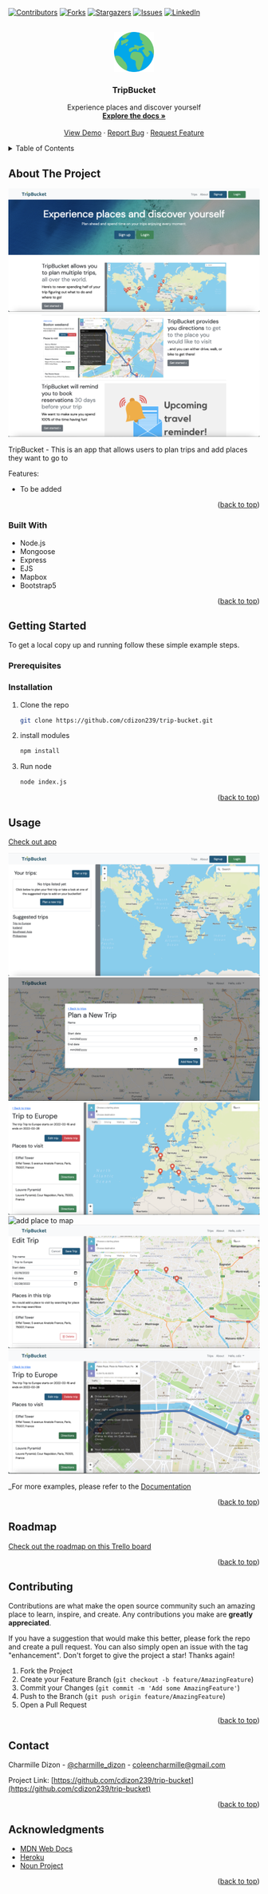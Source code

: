 <div id="top"></div>
<!--
*** Thanks for checking out the Best-README-Template. If you have a suggestion
*** that would make this better, please fork the repo and create a pull request
*** or simply open an issue with the tag "enhancement".
*** Don't forget to give the project a star!
*** Thanks again! Now go create something AMAZING! :D
-->

<!-- PROJECT SHIELDS -->
<!--
*** I'm using markdown "reference style" links for readability.
*** Reference links are enclosed in brackets [ ] instead of parentheses ( ).
*** See the bottom of this document for the declaration of the reference variables
*** for contributors-url, forks-url, etc. This is an optional, concise syntax you may use.
*** https://www.markdownguide.org/basic-syntax/#reference-style-links
-->

[![Contributors][contributors-shield]][contributors-url]
[![Forks][forks-shield]][forks-url]
[![Stargazers][stars-shield]][stars-url]
[![Issues][issues-shield]][issues-url]
[![LinkedIn][linkedin-shield]][linkedin-url]

<!-- PROJECT LOGO -->
<br />
<div align="center">
  <a href="https://github.com/cdizon239/trip-bucket">
    <img src="./public/images/favicon.png" alt="Logo" width="80" height="80">
  </a>

<h3 align="center">TripBucket</h3>

  <p align="center">
    Experience places and discover yourself
    <br />
    <a href="https://github.com/cdizon239/trip-bucket"><strong>Explore the docs »</strong></a>
    <br />
    <br />
    <a href="https://github.com/cdizon239/trip-bucket">View Demo</a>
    ·
    <a href="https://github.com/cdizon239/trip-bucket/issues">Report Bug</a>
    ·
    <a href="https://github.com/cdizon239/trip-bucket/issues">Request Feature</a>
  </p>
</div>

<!-- TABLE OF CONTENTS -->
<details>
  <summary>Table of Contents</summary>
  <ol>
    <li>
      <a href="#about-the-project">About The Project</a>
      <ul>
        <li><a href="#built-with">Built With</a></li>
      </ul>
    </li>
    <li>
      <a href="#getting-started">Getting Started</a>
      <ul>
        <li><a href="#prerequisites">Prerequisites</a></li>
        <li><a href="#installation">Installation</a></li>
      </ul>
    </li>
    <li><a href="#usage">Usage</a></li>
    <li><a href="#roadmap">Roadmap</a></li>
    <li><a href="#contributing">Contributing</a></li>
    <li><a href="#license">License</a></li>
    <li><a href="#contact">Contact</a></li>
    <li><a href="#acknowledgments">Acknowledgments</a></li>
  </ol>
</details>

<!-- ABOUT THE PROJECT -->

## About The Project

<img src="./demo_images/weblanding.png" alt="Landing page">
<img src="./demo_images/weblanding2.png" alt="Landing page">

TripBucket - This is an app that allows users to plan trips and add places they want to go to


Features:

- To be added

<p align="right">(<a href="#top">back to top</a>)</p>

### Built With

- Node.js
- Mongoose
- Express
- EJS 
- Mapbox
- Bootstrap5

<p align="right">(<a href="#top">back to top</a>)</p>

<!-- GETTING STARTED -->

## Getting Started

To get a local copy up and running follow these simple example steps.

### Prerequisites

### Installation

1. Clone the repo
   ```sh
   git clone https://github.com/cdizon239/trip-bucket.git
   ```

2. install modules
   ```sh
   npm install
   ```

3. Run node
   ```sh
   node index.js
   ```

<p align="right">(<a href="#top">back to top</a>)</p>

<!-- USAGE EXAMPLES -->

## Usage
[Check out app](https://trip-bucket.herokuapp.com/)

<img src="./demo_images/tripsLanding.png" alt="trips landing page">
<img src="./demo_images/new.png" alt="new trip page">
<img src="./demo_images/show.png" alt="show trip page">
<img src="./demo_images/addToMap.png.png" alt="add place to map">
<img src="./demo_images/edit.png" alt="edit trip page">
<img src="./demo_images/directions.png" alt="show directions">


_For more examples, please refer to the [Documentation](https://github.com/cdizon239/trip-bucket)

<p align="right">(<a href="#top">back to top</a>)</p>

<!-- ROADMAP -->

## Roadmap
[Check out the roadmap on this Trello board](https://trello.com/b/Q7LEkPeE/tripbucket)

<p align="right">(<a href="#top">back to top</a>)</p>

<!-- CONTRIBUTING -->

## Contributing

Contributions are what make the open source community such an amazing place to learn, inspire, and create. Any contributions you make are **greatly appreciated**.

If you have a suggestion that would make this better, please fork the repo and create a pull request. You can also simply open an issue with the tag "enhancement".
Don't forget to give the project a star! Thanks again!

1. Fork the Project
2. Create your Feature Branch (`git checkout -b feature/AmazingFeature`)
3. Commit your Changes (`git commit -m 'Add some AmazingFeature'`)
4. Push to the Branch (`git push origin feature/AmazingFeature`)
5. Open a Pull Request

<p align="right">(<a href="#top">back to top</a>)</p>

<!-- CONTACT -->

## Contact

Charmille Dizon - [@charmille_dizon](https://twitter.com/charmille_dizon) - coleencharmille@gmail.com

Project Link: [https://github.com/cdizon239/trip-bucket](https://github.com/cdizon239/trip-bucket)

<p align="right">(<a href="#top">back to top</a>)</p>

<!-- ACKNOWLEDGMENTS -->

## Acknowledgments

- [MDN Web Docs](https://developer.mozilla.org/en-US/docs/Web/JavaScript)
- [Heroku](https://dashboard.heroku.com/apps)
- [Noun Project](https://thenounproject.com/)

<p align="right">(<a href="#top">back to top</a>)</p>

<!-- MARKDOWN LINKS & IMAGES -->
<!-- https://www.markdownguide.org/basic-syntax/#reference-style-links -->

[contributors-shield]: https://img.shields.io/github/contributors/cdizon239/tower-of-hanoi.svg?style=for-the-badge
[contributors-url]: https://github.com/cdizon239/trip-bucket/graphs/contributors
[forks-shield]: https://img.shields.io/github/forks/cdizon239/trip-bucket.svg?style=for-the-badge
[forks-url]: https://github.com/cdizon239/trip-bucket/network/members
[stars-shield]: https://img.shields.io/github/stars/cdizon239/trip-bucket.svg?style=for-the-badge
[stars-url]: https://github.com/cdizon239/trip-bucket/stargazers
[issues-shield]: https://img.shields.io/github/issues/github_username/trip-bucket.svg?style=for-the-badge
[issues-url]: https://github.com/cdizon239/trip-bucket/issues
[linkedin-shield]: https://img.shields.io/badge/-LinkedIn-black.svg?style=for-the-badge&logo=linkedin&colorB=555
[linkedin-url]: https://linkedin.com/in/charmille-coleen-dizon
